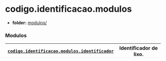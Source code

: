 <a id="module-codigo.identificacao.modulos"></a>

<a id="codigo-identificacao-modulos"></a>

# codigo.identificacao.modulos

* **folder:**
  [modulos/](../../../../codigo/identificacao/modulos)

### Modulos

| [`codigo.identificacao.modulos.identificador`](codigo.identificacao.modulos.identificador.md#module-codigo.identificacao.modulos.identificador)   | Identificador de lixo.   |
|---------------------------------------------------------------------------------------------------------------------------------------------------|--------------------------|
